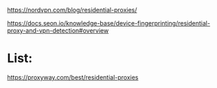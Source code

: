 https://nordvpn.com/blog/residential-proxies/

https://docs.seon.io/knowledge-base/device-fingerprinting/residential-proxy-and-vpn-detection#overview

# List:
https://proxyway.com/best/residential-proxies
